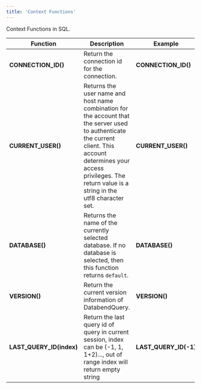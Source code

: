 ```yaml
---
title: 'Context Functions'
---
```


Context Functions in SQL.

| Function                 | Description                                                                                                                                                                                                                      | Example               | Result                                                                                  |
|--------------------------|----------------------------------------------------------------------------------------------------------------------------------------------------------------------------------------------------------------------------------|-----------------------|-----------------------------------------------------------------------------------------|
| **CONNECTION_ID()**      | Return the connection id for the connection.                                                                                                                                                                                     | **CONNECTION_ID()**   | 9b16ca73-e393-43bb-a77b-fa546e1b7b69                                                    |
| **CURRENT_USER()**       | Returns the user name and host name combination for the account that the server used to authenticate the current client. This account determines your access privileges. The return value is a string in the utf8 character set. | **CURRENT_USER()**    | 'root'@'127.0.0.1'                                                                      |
| **DATABASE()**           | Returns the name of the currently selected database. If no database is selected, then this function returns `default`.                                                                                                           | **DATABASE()**        | default                                                                                 |
| **VERSION()**            | Return the current version information of DatabendQuery.                                                                                                                                                                         | **VERSION()**         | DatabendQuery  v-0.1.0-0f9ec31-simd(1.56.0-nightly-2021-08-10T15:25:36.875868571+00:00) |
| **LAST_QUERY_ID(index)** | Return the last query id of query in current session, index can be (-1, 1, 1+2)..., out of range index will return empty string                                                                                                  | **LAST_QUERY_ID(-1)** | 5334c6a9-3628-4579-82d1-89302ecf1d42                                                    |

